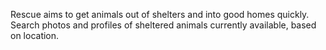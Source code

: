 Rescue aims to get animals out of shelters and into good homes quickly. Search photos and profiles of sheltered animals currently available, based on location.